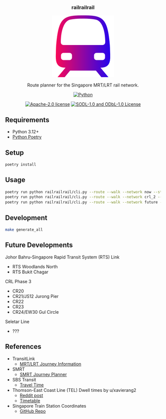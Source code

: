 <div align="center">
  <h3 align="center">railrailrail</h3>
  <img src="images/train.svg" alt="Train" width="200" height="200">

  <p align="center">
  Route planner for the Singapore MRT/LRT rail network.
  </p>

  <p align="center">
  <a href="https://python.org"><img src="https://img.shields.io/badge/Python-FFD43B?style=for-the-badge&logo=python&logoColor=blue" alt="Python"/></a>
  </p>

  <p align="center">
  <a href="LICENSE"><img src="https://img.shields.io/badge/SOURCE_CODE_LICENSE-Apache--2.0-GREEN?style=for-the-badge" alt="Apache-2.0 license"/></a>
  <a href="LICENSE-DATASET"><img src="https://img.shields.io/badge/DATASET_LICENSE-SODL--1.0%20AND%20ODbL--1.0-GREEN?style=for-the-badge" alt="SODL-1.0 and ODbL-1.0 License"/></a>
  </p>
</div>

## Requirements

- Python 3.12+
- [Python Poetry](https://python-poetry.org)

## Setup

```bash
poetry install
```

## Usage

```bash
poetry run python railrailrail/cli.py --route --walk --network now --start NS14 --end TE29
poetry run python railrailrail/cli.py --route --walk --network crl_2 --start CR14 --end TE31
poetry run python railrailrail/cli.py --route --walk --network future --start CR14 --end CC18
```

## Development

```bash
make generate_all
```

## Future Developments

Johor Bahru-Singapore Rapid Transit System (RTS) Link

- RTS Woodlands North
- RTS Bukit Chagar

CRL Phase 3

- CR20
- CR21/JS12 Jurong Pier
- CR22
- CR23
- CR24/EW30 Gul Circle

Seletar Line

- ???

## References

- TransitLink
  - [MRT/LRT Journey Information](https://www.transitlink.com.sg/eservice/eguide/rail_idx.php)
- SMRT
  - [SMRT Journey Planner](https://journey.smrt.com.sg)
- SBS Transit
  - [Travel Time](https://www.sbstransit.com.sg/travel-time)
- Thomson-East Coast Line (TEL) Dwell times by u/xavierang2
  - [Reddit post](https://www.reddit.com/r/singapore/comments/z6i58u/some_observations_about_the_thomsoneast_coast)
  - [Timetable](https://docs.google.com/document/d/1LO1lB0jptt8UJnlUYUd3KxYqSmKoyvIauf6DNYVlb5w)
- Singapore Train Station Coordinates
  - [GitHub Repo](https://github.com/elliotwutingfeng/singapore_train_station_coordinates)

